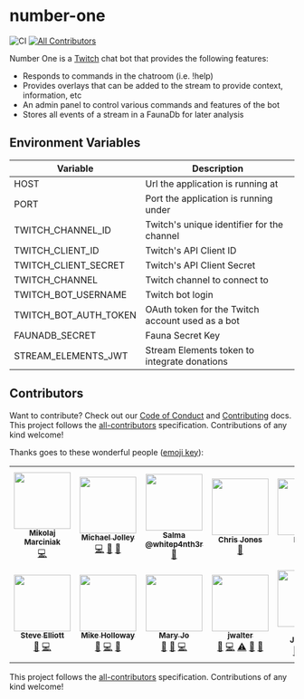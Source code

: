 
# number-one

![CI](https://github.com/builders-club/number-one/workflows/CI/badge.svg?branch=main) <!-- ALL-CONTRIBUTORS-BADGE:START - Do not remove or modify this section -->
[![All Contributors](https://img.shields.io/badge/all_contributors-14-orange.svg?style=flat-square)](#contributors-)
<!-- ALL-CONTRIBUTORS-BADGE:END -->

Number One is a [Twitch](https://twitch.tv) chat bot that provides the following features:

- Responds to commands in the chatroom (i.e. !help)
- Provides overlays that can be added to the stream to provide context, information, etc
- An admin panel to control various commands and features of the bot
- Stores all events of a stream in a FaunaDb for later analysis

## Environment Variables

| Variable              | Description                                      |
| --------------------- | ------------------------------------------------ |
| HOST                  | Url the application is running at                |
| PORT                  | Port the application is running under            |
| TWITCH_CHANNEL_ID     | Twitch's unique identifier for the channel       |
| TWITCH_CLIENT_ID      | Twitch's API Client ID                           |
| TWITCH_CLIENT_SECRET  | Twitch's API Client Secret                       |
| TWITCH_CHANNEL        | Twitch channel to connect to                     |
| TWITCH_BOT_USERNAME   | Twitch bot login                                 |
| TWITCH_BOT_AUTH_TOKEN | OAuth token for the Twitch account used as a bot |
| FAUNADB_SECRET        | Fauna Secret Key                                 |
| STREAM_ELEMENTS_JWT   | Stream Elements token to integrate donations     |

## Contributors

Want to contribute? Check out our [Code of Conduct](CODE_OF_CONDUCT.md) and [Contributing](CONTRIBUTING.md) docs. This project follows the [all-contributors](https://github.com/all-contributors/all-contributors) specification. Contributions of any kind welcome!

Thanks goes to these wonderful people ([emoji key](https://allcontributors.org/docs/en/emoji-key)):

<!-- ALL-CONTRIBUTORS-LIST:START - Do not remove or modify this section -->
<!-- prettier-ignore-start -->
<!-- markdownlint-disable -->
<table>
  <tr>
    <td align="center"><a href="https://github.com/miko1991"><img src="https://avatars0.githubusercontent.com/u/27098411?v=4" width="100px;" alt=""/><br /><sub><b>Mikolaj Marciniak</b></sub></a><br /><a href="https://github.com/builders-club/number-one/commits?author=miko1991" title="Code">💻</a></td>
    <td align="center"><a href="https://baldbeardedbuilder.com/"><img src="https://avatars2.githubusercontent.com/u/1228996?v=4" width="100px;" alt=""/><br /><sub><b>Michael Jolley</b></sub></a><br /><a href="https://github.com/builders-club/number-one/commits?author=MichaelJolley" title="Code">💻</a> <a href="#ideas-MichaelJolley" title="Ideas, Planning, & Feedback">🤔</a> <a href="https://github.com/builders-club/number-one/commits?author=MichaelJolley" title="Documentation">📖</a></td>
    <td align="center"><a href="http://twitch.tv/whitep4nth3r"><img src="https://avatars0.githubusercontent.com/u/52798353?v=4" width="100px;" alt=""/><br /><sub><b>Salma @whitep4nth3r</b></sub></a><br /><a href="#ideas-whitep4nth3r" title="Ideas, Planning, & Feedback">🤔</a></td>
    <td align="center"><a href="https://c-j.tech"><img src="https://avatars0.githubusercontent.com/u/3969086?v=4" width="100px;" alt=""/><br /><sub><b>Chris Jones</b></sub></a><br /><a href="#ideas-cmjchrisjones" title="Ideas, Planning, & Feedback">🤔</a></td>
    <td align="center"><a href="https://github.com/Flyken271"><img src="https://avatars0.githubusercontent.com/u/39961800?v=4" width="100px;" alt=""/><br /><sub><b>Flyken</b></sub></a><br /><a href="#ideas-Flyken271" title="Ideas, Planning, & Feedback">🤔</a></td>
    <td align="center"><a href="https://github.com/parithon"><img src="https://avatars3.githubusercontent.com/u/8602418?v=4" width="100px;" alt=""/><br /><sub><b>Anthony Conrad (parithon)</b></sub></a><br /><a href="#ideas-parithon" title="Ideas, Planning, & Feedback">🤔</a> <a href="https://github.com/builders-club/number-one/commits?author=parithon" title="Code">💻</a> <a href="https://github.com/builders-club/number-one/commits?author=parithon" title="Documentation">📖</a></td>
    <td align="center"><a href="https://github.com/ForTheJim"><img src="https://avatars3.githubusercontent.com/u/1657542?v=4" width="100px;" alt=""/><br /><sub><b>Jim</b></sub></a><br /><a href="#ideas-ForTheJim" title="Ideas, Planning, & Feedback">🤔</a></td>
  </tr>
  <tr>
    <td align="center"><a href="https://github.com/ElliottBrand"><img src="https://avatars2.githubusercontent.com/u/47930099?v=4" width="100px;" alt=""/><br /><sub><b>Steve Elliott</b></sub></a><br /><a href="#ideas-ElliottBrand" title="Ideas, Planning, & Feedback">🤔</a> <a href="https://github.com/builders-club/number-one/commits?author=ElliottBrand" title="Code">💻</a></td>
    <td align="center"><a href="https://github.com/mholloway24"><img src="https://avatars2.githubusercontent.com/u/40776983?v=4" width="100px;" alt=""/><br /><sub><b>Mike Holloway</b></sub></a><br /><a href="https://github.com/builders-club/number-one/issues?q=author%3Amholloway24" title="Bug reports">🐛</a> <a href="https://github.com/builders-club/number-one/commits?author=mholloway24" title="Code">💻</a> <a href="#ideas-mholloway24" title="Ideas, Planning, & Feedback">🤔</a></td>
    <td align="center"><a href="https://github.com/MaryJoStaebler"><img src="https://avatars2.githubusercontent.com/u/48457743?v=4" width="100px;" alt=""/><br /><sub><b>Mary Jo</b></sub></a><br /><a href="https://github.com/builders-club/number-one/issues?q=author%3AMaryJoStaebler" title="Bug reports">🐛</a> <a href="#ideas-MaryJoStaebler" title="Ideas, Planning, & Feedback">🤔</a> <a href="https://github.com/builders-club/number-one/commits?author=MaryJoStaebler" title="Code">💻</a></td>
    <td align="center"><a href="https://github.com/jwalter"><img src="https://avatars3.githubusercontent.com/u/349523?v=4" width="100px;" alt=""/><br /><sub><b>jwalter</b></sub></a><br /><a href="https://github.com/builders-club/number-one/commits?author=jwalter" title="Documentation">📖</a> <a href="https://github.com/builders-club/number-one/commits?author=jwalter" title="Code">💻</a> <a href="https://github.com/builders-club/number-one/commits?author=jwalter" title="Tests">⚠️</a> <a href="#ideas-jwalter" title="Ideas, Planning, & Feedback">🤔</a> <a href="https://github.com/builders-club/number-one/issues?q=author%3Ajwalter" title="Bug reports">🐛</a></td>
    <td align="center"><a href="http://iamnotmyself.com"><img src="https://avatars3.githubusercontent.com/u/73120?v=4" width="100px;" alt=""/><br /><sub><b>Bobby Johnson</b></sub></a><br /><a href="https://github.com/builders-club/number-one/issues?q=author%3ANotMyself" title="Bug reports">🐛</a> <a href="https://github.com/builders-club/number-one/commits?author=NotMyself" title="Code">💻</a> <a href="#tool-NotMyself" title="Tools">🔧</a></td>
    <td align="center"><a href="https://www.ramblinggeek.co.uk"><img src="https://avatars3.githubusercontent.com/u/7108949?v=4" width="100px;" alt=""/><br /><sub><b>Wayne Taylor</b></sub></a><br /><a href="#ideas-RamblingGeekUK" title="Ideas, Planning, & Feedback">🤔</a></td>
    <td align="center"><a href="https://github.com/omnoms"><img src="https://avatars3.githubusercontent.com/u/7261863?v=4" width="100px;" alt=""/><br /><sub><b>Marko V</b></sub></a><br /><a href="https://github.com/builders-club/number-one/commits?author=omnoms" title="Tests">⚠️</a></td>
  </tr>
</table>

<!-- markdownlint-enable -->
<!-- prettier-ignore-end -->
<!-- ALL-CONTRIBUTORS-LIST:END -->

This project follows the [all-contributors](https://github.com/all-contributors/all-contributors) specification. Contributions of any kind welcome!
